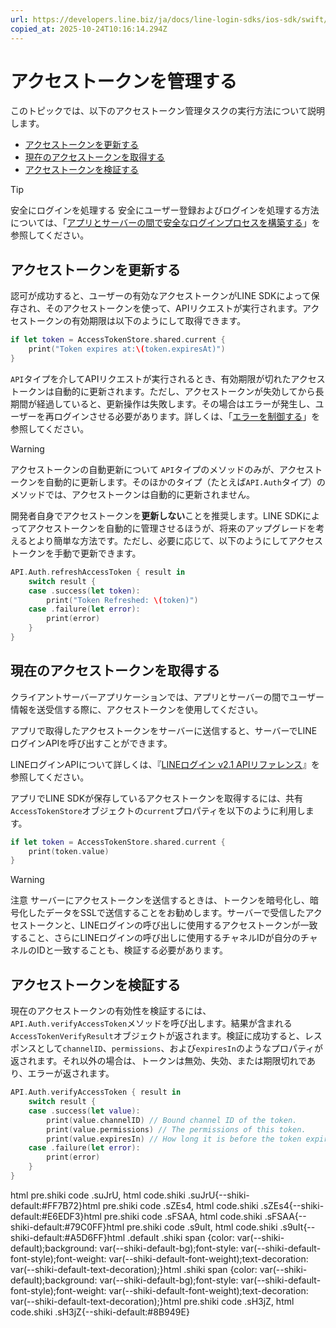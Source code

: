 ```yaml
---
url: https://developers.line.biz/ja/docs/line-login-sdks/ios-sdk/swift/managing-access-tokens/
copied_at: 2025-10-24T10:16:14.294Z
---
```

# アクセストークンを管理する

このトピックでは、以下のアクセストークン管理タスクの実行方法について説明します。

*   [アクセストークンを更新する](#refresh-token)
*   [現在のアクセストークンを取得する](#get-current-token)
*   [アクセストークンを検証する](#verify-access-token)

> [!TIP]
> 安全にログインを処理する
> 安全にユーザー登録およびログインを処理する方法については、「[アプリとサーバーの間で安全なログインプロセスを構築する](https://developers.line.biz/ja/docs/line-login/secure-login-process/)」を参照してください。

## アクセストークンを更新する

認可が成功すると、ユーザーの有効なアクセストークンがLINE SDKによって保存され、そのアクセストークンを使って、APIリクエストが実行されます。アクセストークンの有効期限は以下のようにして取得できます。

```swift
if let token = AccessTokenStore.shared.current {
    print("Token expires at:\(token.expiresAt)")
}
```

`API`タイプを介してAPIリクエストが実行されるとき、有効期限が切れたアクセストークンは自動的に更新されます。ただし、アクセストークンが失効してから長期間が経過していると、更新操作は失敗します。その場合はエラーが発生し、ユーザーを再ログインさせる必要があります。詳しくは、「[エラーを制御する](https://developers.line.biz/ja/docs/line-login-sdks/ios-sdk/swift/error-handling/)」を参照してください。

> [!WARNING]
> アクセストークンの自動更新について
> `API`タイプのメソッドのみが、アクセストークンを自動的に更新します。そのほかのタイプ（たとえば`API.Auth`タイプ）のメソッドでは、アクセストークンは自動的に更新されません。

開発者自身でアクセストークンを**更新しない**ことを推奨します。LINE SDKによってアクセストークンを自動的に管理させるほうが、将来のアップグレードを考えるとより簡単な方法です。ただし、必要に応じて、以下のようにしてアクセストークンを手動で更新できます。

```swift
API.Auth.refreshAccessToken { result in
    switch result {
    case .success(let token):
        print("Token Refreshed: \(token)")
    case .failure(let error):
        print(error)
    }
}
```

## 現在のアクセストークンを取得する

クライアントサーバーアプリケーションでは、アプリとサーバーの間でユーザー情報を送受信する際に、アクセストークンを使用してください。

アプリで取得したアクセストークンをサーバーに送信すると、サーバーでLINEログインAPIを呼び出すことができます。

LINEログインAPIについて詳しくは、『[LINEログイン v2.1 APIリファレンス](https://developers.line.biz/ja/reference/line-login/)』を参照してください。

アプリでLINE SDKが保存しているアクセストークンを取得するには、共有`AccessTokenStore`オブジェクトの`current`プロパティを以下のように利用します。

```swift
if let token = AccessTokenStore.shared.current {
    print(token.value)
}
```

> [!WARNING]
> 注意
> サーバーにアクセストークンを送信するときは、トークンを暗号化し、暗号化したデータをSSLで送信することをお勧めします。サーバーで受信したアクセストークンと、LINEログインの呼び出しに使用するアクセストークンが一致すること、さらにLINEログインの呼び出しに使用するチャネルIDが自分のチャネルのIDと一致することも、検証する必要があります。

## アクセストークンを検証する

現在のアクセストークンの有効性を検証するには、`API.Auth.verifyAccessToken`メソッドを呼び出します。結果が含まれる`AccessTokenVerifyResult`オブジェクトが返されます。検証に成功すると、レスポンスとして`channelID`、`permissions`、および`expiresIn`のようなプロパティが返されます。それ以外の場合は、トークンは無効、失効、または期限切れであり、エラーが返されます。

```swift
API.Auth.verifyAccessToken { result in
    switch result {
    case .success(let value):
        print(value.channelID) // Bound channel ID of the token.
        print(value.permissions) // The permissions of this token.
        print(value.expiresIn) // How long it is before the token expires.
    case .failure(let error):
        print(error)
    }
}
```

html pre.shiki code .suJrU, html code.shiki .suJrU{--shiki-default:#FF7B72}html pre.shiki code .sZEs4, html code.shiki .sZEs4{--shiki-default:#E6EDF3}html pre.shiki code .sFSAA, html code.shiki .sFSAA{--shiki-default:#79C0FF}html pre.shiki code .s9uIt, html code.shiki .s9uIt{--shiki-default:#A5D6FF}html .default .shiki span {color: var(--shiki-default);background: var(--shiki-default-bg);font-style: var(--shiki-default-font-style);font-weight: var(--shiki-default-font-weight);text-decoration: var(--shiki-default-text-decoration);}html .shiki span {color: var(--shiki-default);background: var(--shiki-default-bg);font-style: var(--shiki-default-font-style);font-weight: var(--shiki-default-font-weight);text-decoration: var(--shiki-default-text-decoration);}html pre.shiki code .sH3jZ, html code.shiki .sH3jZ{--shiki-default:#8B949E}